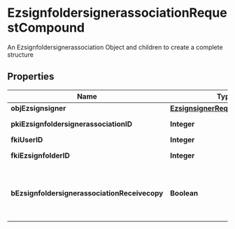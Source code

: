 

# EzsignfoldersignerassociationRequestCompound

An Ezsignfoldersignerassociation Object and children to create a complete structure

## Properties

Name | Type | Description | Notes
------------ | ------------- | ------------- | -------------
**objEzsignsigner** | [**EzsignsignerRequestCompound**](EzsignsignerRequestCompound.md) |  |  [optional]
**pkiEzsignfoldersignerassociationID** | **Integer** | The unique ID of the Ezsignfoldersignerassociation |  [optional]
**fkiUserID** | **Integer** | The unique ID of the User |  [optional]
**fkiEzsignfolderID** | **Integer** | The unique ID of the Ezsignfolder | 
**bEzsignfoldersignerassociationReceivecopy** | **Boolean** | If this flag is true. The signatory will receive a copy of every signed Ezsigndocument even if it ain&#39;t required to sign the document. |  [optional]



